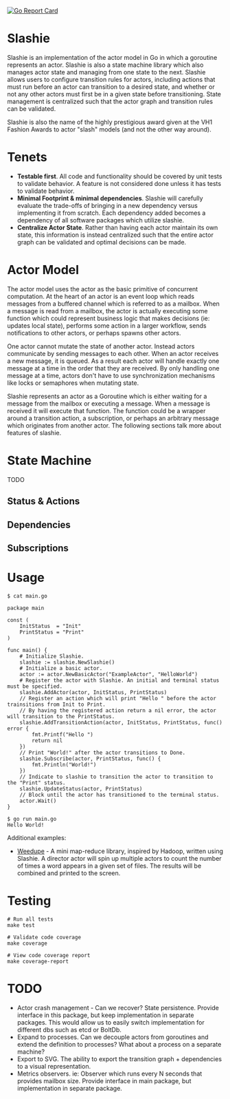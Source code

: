 [![Go Report Card](https://goreportcard.com/badge/github.com/strategicpause/slashie)](https://goreportcard.com/report/github.com/strategicpause/slashie)

# Slashie
Slashie is an implementation of the actor model in Go in which a goroutine represents an actor. Slashie is also a 
state machine library which also manages actor state and managing from one state to the next. Slashie allows users to 
configure transition rules for actors, including actions that must run before an actor can transition to a desired 
state, and whether or not any other actors must first be in a given state before transitioning. State management is 
centralized such that the actor graph and transition rules can be validated. 

Slashie is also the name of the highly prestigious award given at the VH1 Fashion Awards to actor "slash" models (and 
not the other way around).

# Tenets
* **Testable first**. All code and functionality should be covered by unit tests to validate behavior. A feature is not
considered done unless it has tests to validate behavior.
* **Minimal Footprint & minimal dependencies**. Slashie will carefully evaluate the trade-offs of bringing in a new 
dependency versus implementing it from scratch. Each dependency added becomes a dependency of all software packages
which utilize slashie.
* **Centralize Actor State**. Rather than having each actor maintain its own state, this information is instead 
centralized such that the entire actor graph can be validated and optimal decisions can be made.

# Actor Model
The actor model uses the actor as the basic primitive of concurrent computation. At the heart of an actor is an event
loop which reads messages from a buffered channel which is referred to as a mailbox. When a message is read from a 
mailbox, the actor is actually executing some function which could represent business logic that makes decisions (ie: 
updates local state), performs some action in a larger workflow, sends notifications to other actors, or perhaps spawns 
other actors. 

One actor cannot mutate the state of another actor. Instead actors communicate by sending messages to each other. When 
an actor receives a new message, it is queued. As a result 
each actor will handle exactly one message at a time in the order that they are received. By only handling one message 
at a time, actors don't have to use synchronization mechanisms like locks or semaphores when mutating state.

Slashie represents an actor as a Goroutine which is either waiting for a message from the mailbox or executing a message. 
When a message is received it will execute that function. The function could be a wrapper around a transition action,
a subscription, or perhaps an arbitrary message which originates from another actor. The following sections talk more
about features of slashie.

# State Machine
TODO

## Status & Actions

## Dependencies

## Subscriptions

# Usage
~~~~
$ cat main.go

package main

const (
	InitStatus  = "Init"
	PrintStatus = "Print"
)

func main() {
    # Initialize Slashie.
    slashie := slashie.NewSlashie()
    # Initialize a basic actor.
    actor := actor.NewBasicActor("ExampleActor", "HelloWorld")
    # Register the actor with Slashie. An initial and terminal status must be specified.
    slashie.AddActor(actor, InitStatus, PrintStatus)
    // Register an action which will print "Hello " before the actor trainsitions from Init to Print.
    // By having the registered action return a nil error, the actor will transition to the PrintStatus. 
    slashie.AddTransitionAction(actor, InitStatus, PrintStatus, func() error {
        fmt.Printf("Hello ")
        return nil
    })
    // Print "World!" after the actor transitions to Done.
    slashie.Subscribe(actor, PrintStatus, func() {
        fmt.Println("World!")
    })
    // Indicate to slashie to transition the actor to transition to the "Print" status.
    slashie.UpdateStatus(actor, PrintStatus)
    // Block until the actor has transitioned to the terminal status.
    actor.Wait()
}

$ go run main.go
Hello World!
~~~~
Additional examples:
* [Weedupe](https://github.com/strategicpause/slashie-weedupe) - A mini map-reduce library, inspired by Hadoop, written
using Slashie. A director actor will spin up multiple actors to count the number of times a word appears in a given set 
of files. The results will be combined and printed to the screen.
# Testing
~~~~
# Run all tests
make test

# Validate code coverage
make coverage

# View code coverage report
make coverage-report
~~~~

# TODO
- Actor crash management - Can we recover? State persistence. Provide interface in this package, but keep implementation in separate packages. This would allow us to easily switch implementation for different dbs such as etcd or BoltDb.
- Expand to processes. Can we decouple actors from goroutines and extend the definition to processes? What about a process on a separate machine? 
- Export to SVG. The ability to export the transition graph + dependencies to a visual representation.
- Metrics observers. ie: Observer which runs every N seconds that provides mailbox size. Provide interface in main package, but implementation in separate package.